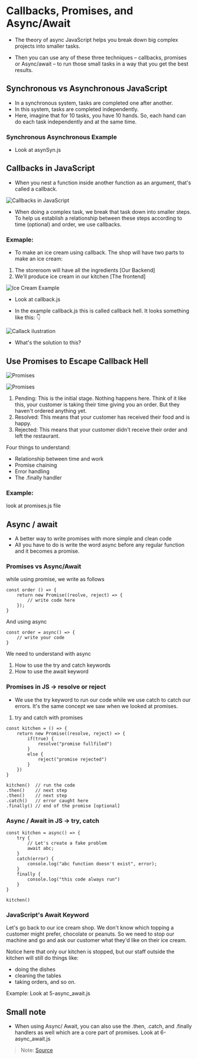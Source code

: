 # Callbacks, Promises, and Async/Await

- The theory of async JavaScript helps you break down big complex projects into smaller tasks.

- Then you can use any of these three techniques – callbacks, promises or Async/await – to run those small tasks in a way that you get the best results.

## Synchronous vs Asynchronous JavaScript
- In a synchronous system, tasks are completed one after another.
- In this system, tasks are completed independently.
- Here, imagine that for 10 tasks, you have 10 hands. So, each hand can do each task independently and at the same time.

### Synchronous Asynchronous Example
- Look at asynSyn.js

## Callbacks in JavaScript
- When you nest a function inside another function as an argument, that's called a callback.

![Callbacks in JavaScript](./images/callback.png)

- When doing a complex task, we break that task down into smaller steps. To help us establish a relationship between these steps according to time (optional) and order, we use callbacks.

### Exmaple:
- To make an ice cream using callback. The shop will have two parts to make an ice cream:

1. The storeroom will have all the ingredients [Our Backend]
2. We'll produce ice cream in our kitchen [The frontend]

![Ice Cream Example](./images/example.png)

- Look at callback.js

- In the example callback.js this is called callback hell. It looks something like this: 👇

![Callack ilustration](./images/callback2.png)

- What's the solution to this?

## Use Promises to Escape Callback Hell

![Promises](./images/promise.png)

![Promises](./images/promise2.png)

1. Pending: This is the initial stage. Nothing happens here. Think of it like this, your customer is taking their time giving you an order. But they haven't ordered anything yet.
2. Resolved: This means that your customer has received their food and is happy.
3. Rejected: This means that your customer didn't receive their order and left the restaurant.

Four things to understand:
- Relationship between time and work
- Promise chaining
- Error handling
- The .finally handler

### Example:
look at promises.js file

## Async / await 
- A better way to write promises with more simple and clean code
- All you have to do is write the word async before any regular function and it becomes a promise.

### Promises vs Async/Await

while using promise, we write as follows
```
const order () => {
    return new Promise((reolve, reject) => {
        // write code here
    });
}
```
And using async
```
const order = async() => {
    // write your code
}
```

We need to understand with async
1. How to use the try and catch keywords
2. How to use the await keyword

### Promises in JS -> resolve or reject
- We use the try keyword to run our code while we use catch to catch our errors. It's the same concept we saw when we looked at promises.

1. try and catch with promises
```
const kitchen = () => {
    return new Promise((resolve, reject) => {
        if(true) {
            resolve("promise fullfiled")
        }
        else {
            reject("promise rejected")
        }
    })
}

kitchen()  // run the code
.then()    // next step
.then()    // next step
.catch()   // error caught here
.finally() // end of the promise [optional]
```

### Async / Await in JS -> try, catch

```
const kitchen = async() => {
    try {
        // Let's create a fake problem
        await abc;
    }
    catch(error) {
        console.log("abc function doesn't exist", error);
    }
    finally {
        console.log("this code always run")
    }
}

kitchen()
```

### JavaScript's Await Keyword
Let's go back to our ice cream shop. We don't know which topping a customer might prefer, chocolate or peanuts. So we need to stop our machine and go and ask our customer what they'd like on their ice cream.

Notice here that only our kitchen is stopped, but our staff outside the kitchen will still do things like:

- doing the dishes
- cleaning the tables
- taking orders, and so on.

Example: Look at 5-async_await.js

## Small note
- When using Async/ Await, you can also use the .then, .catch, and .finally  handlers as well which are a core part of promises. Look at 6-async_await.js

> Note: [Source](https://www.freecodecamp.org/news/javascript-async-await-tutorial-learn-callbacks-promises-async-await-by-making-icecream/)
